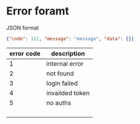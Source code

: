 Error foramt
===============

JSON format

```json
{"code": 111, "message": "message", "data": {}}
```


| error code | description     |
|------------|-----------------|
| 1          | internal error  |
| 2          | not found       |
| 3          | login failed    |
| 4          | invailded token |
| 5          | no auths        |
|            |                 |
|            |                 |
|            |                 |
|            |                 |